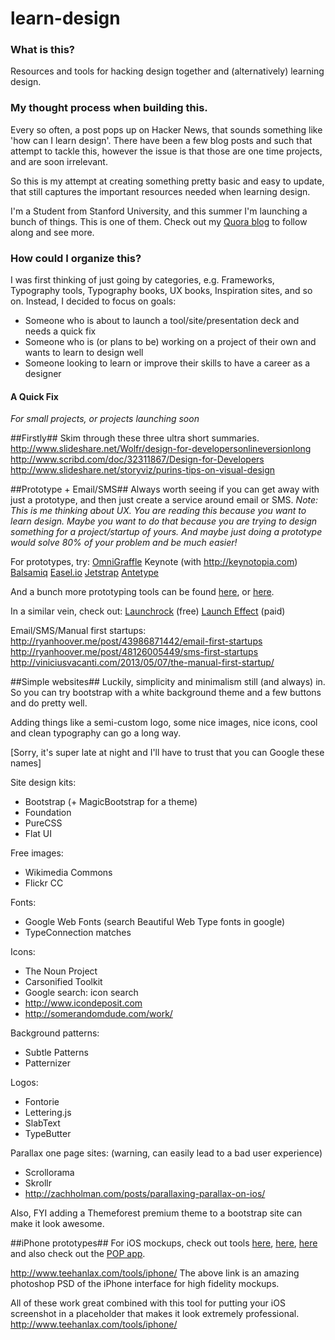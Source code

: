 learn-design
============

### What is this?

Resources and tools for hacking design together and (alternatively) learning design.

### My thought process when building this.

Every so often, a post pops up on Hacker News, that sounds something like 'how can I learn design'. There have been a few blog posts and such that attempt to tackle this, however the issue is that those are one time projects, and are soon irrelevant.

So this is my attempt at creating something pretty basic and easy to update, that still captures the important resources needed when learning design.

I'm a Student from Stanford University, and this summer I'm launching a bunch of things. This is one of them. Check out my [Quora blog](http://relentlesslyresourceful.quora.com/A-Stanford-Startup-Summer-90-Days-to-D-Day) to follow along and see more.

### How could I organize this?

I was first thinking of just going by categories, e.g. Frameworks, Typography tools, Typography books, UX books, Inspiration sites, and so on. Instead, I decided to focus on goals:

* Someone who is about to launch a tool/site/presentation deck and needs a quick fix
* Someone who is (or plans to be) working on a project of their own and wants to learn to design well
* Someone looking to learn or improve their skills to have a career as a designer

#### A Quick Fix
_For small projects, or projects launching soon_

##Firstly##
Skim through these three ultra short summaries.
<http://www.slideshare.net/Wolfr/design-for-developersonlineversionlong>
<http://www.scribd.com/doc/32311867/Design-for-Developers>
<http://www.slideshare.net/storyviz/purins-tips-on-visual-design>

##Prototype + Email/SMS##
Always worth seeing if you can get away with just a prototype, and then just create a service around email or SMS.
_Note: This is me thinking about UX. You are reading this because you want to learn design. Maybe you want to do that because you are trying to design something for a project/startup of yours. And maybe just doing a prototype would solve 80% of your problem and be much easier!_

For prototypes, try:
[OmniGraffle](http://www.omnigroup.com/products/omnigraffle/)
Keynote (with <http://keynotopia.com>)
[Balsamiq](http://www.balsamiq.com)
[Easel.io](https://www.easel.io)
[Jetstrap](https://jetstrap.com)
[Antetype](http://www.antetype.com)

And a bunch more prototyping tools can be found [here](http://www.quora.com/What-are-some-favorite-mockup-prototyping-tools), or [here](http://www.quora.com/Software-Prototyping-Tools/What-is-the-best-web-prototyping-mockup-tool).

In a similar vein, check out:
[Launchrock](http://launchrock.co) (free)
[Launch Effect](http://launcheffectapp.com) (paid)

Email/SMS/Manual first startups:
<http://ryanhoover.me/post/43986871442/email-first-startups>
<http://ryanhoover.me/post/48126005449/sms-first-startups>
<http://viniciusvacanti.com/2013/05/07/the-manual-first-startup/>

##Simple websites##
Luckily, simplicity and minimalism still (and always) in. So you can try bootstrap with a white background theme and a few buttons and do pretty well.

Adding things like a semi-custom logo, some nice images, nice icons, cool and clean typography can go a long way.

[Sorry, it's super late at night and I'll have to trust that you can Google these names]

Site design kits:
* Bootstrap (+ MagicBootstrap for a theme)
* Foundation
* PureCSS
* Flat UI

Free images:
* Wikimedia Commons
* Flickr CC

Fonts:
* Google Web Fonts (search Beautiful Web Type fonts in google)
* TypeConnection matches

Icons:
* The Noun Project
* Carsonified Toolkit
* Google search: icon search
* <http://www.icondeposit.com>
* <http://somerandomdude.com/work/>

Background patterns:
* Subtle Patterns
* Patternizer

Logos:
* Fontorie
* Lettering.js
* SlabText
* TypeButter

Parallax one page sites: (warning, can easily lead to a bad user experience)
* Scrollorama
* Skrollr
* <http://zachholman.com/posts/parallaxing-parallax-on-ios/>

Also, FYI adding a Themeforest premium theme to a bootstrap site can make it look awesome.

##iPhone prototypes##
For iOS mockups, check out tools [here](http://www.quora.com/Prototyping/What-are-the-best-rapid-prototyping-tools-for-iOS-apps), [here](http://www.quora.com/What-is-the-best-mockup-tool-for-mocking-iPad-apps), [here](http://www.quora.com/What-tool-is-best-for-rapid-prototyping-an-iPad-application) and also check out the [POP app](http://popapp.in/).

<http://www.teehanlax.com/tools/iphone/>
The above link is an amazing photoshop PSD of the iPhone interface for high fidelity mockups.

All of these work great combined with this tool for putting your iOS screenshot in a placeholder that makes it look extremely professional.
<http://www.teehanlax.com/tools/iphone/>